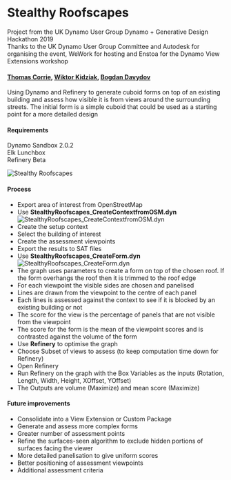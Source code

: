 # Stealthy Roofscapes
Project from the UK Dynamo User Group Dynamo + Generative Design Hackathon 2019  
Thanks to the UK Dynamo User Group Committee and Autodesk for organising the event, WeWork for hosting and Enstoa for the Dynamo View Extensions workshop

#### [Thomas Corrie](https://github.com/thomascorrie), [Wiktor Kidziak](https://github.com/wawa2016), [Bogdan Davydov](https://github.com/BDavydov)

Using Dynamo and Refinery to generate cuboid forms on top of an existing building and assess how visible it is from views around the surrounding streets. The initial form is a simple cuboid that could be used as a starting point for a more detailed design

#### Requirements
Dynamo Sandbox 2.0.2  
Elk
Lunchbox  
Refinery Beta  

![Stealthy Roofscapes](https://github.com/thomascorrie/StealthyRoofscapes/blob/master/images/Refinery.gif)

#### Process
* Export area of interest from OpenStreetMap
* Use **StealthyRoofscapes_CreateContextfromOSM.dyn** 
![StealthyRoofscapes_CreateContextfromOSM.dyn](https://github.com/thomascorrie/StealthyRoofscapes/blob/master/images/StealthyRoofscapes_CreateContextFromOSM.png)
* Create the setup context
* Select the building of interest
* Create the assessment viewpoints
* Export the results to SAT files
* Use **StealthyRoofscapes_CreateForm.dyn** 
![StealthyRoofscapes_CreateForm.dyn](https://github.com/thomascorrie/StealthyRoofscapes/blob/master/images/StealthyRoofscapes_CreateForm.png)
* The graph uses parameters to create a form on top of the chosen roof. If the form overhangs the roof then it is trimmed to the roof edge
* For each viewpoint the visible sides are chosen and panelised
* Lines are drawn from the viewpoint to the centre of each panel
* Each lines is assessed against the context to see if it is blocked by an existing building or not
* The score for the view is the percentage of panels that are not visible from the viewpoint
* The score for the form is the mean of the viewpoint scores and is contrasted against the volume of the form
* Use **Refinery** to optimise the graph
* Choose Subset of views to assess (to keep computation time down for Refinery)
* Open Refinery
* Run Refinery on the graph with the Box Variables as the inputs (Rotation, Length, Width, Height, XOffset, YOffset)
* The Outputs are volume (Maximize) and mean score (Maximize)

#### Future improvements
* Consolidate into a View Extension or Custom Package
* Generate and assess more complex forms
* Greater number of assessment points
* Refine the surfaces-seen algorithm to exclude hidden portions of surfaces facing the viewer
* More detailed panelisation to give uniform scores
* Better positioning of assessment viewpoints
* Additional assessment criteria
